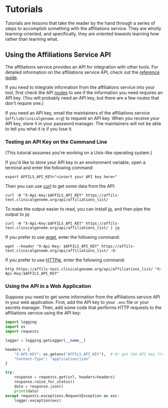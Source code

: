 # Tutorials

Tutorials are lessons that take the reader by the hand through a series
of steps to accomplish something with the affiliations service. They 
are wholly learning-oriented, and specifically, they are oriented
towards learning how rather than learning what.

## Using the Affiliations Service API

The affiliations service provides an API for integration with other tools.
For detailed information on the affiliations service API, check out the
[reference guide](reference.md#affiliations-service-api).

If you need to integrate information from the affiliations service into your tool, first
check the API [routes](reference.md#routes) to see if the information you need requires
an API key. (You will probably need an API key, but there are a few routes that don't
require one.)

If you need an API key, email the maintainers of the affiliations service
(`affils@clinicalgenome.org`) to request an API key. When you receive your API key,
store it in your password manager. The maintainers will not be able to tell you what it
is if you lose it.

### Testing an API Key on the Command Line

(This tutorial assumes you're working on a Unix-like operating system.)

If you'd like to store your API key in an environment variable, open a terminal and
enter the following command:

```
export AFFILS_API_KEY="<insert your API key here>"
```

Then you can use [curl](https://curl.se/) to get some data from the API:

```
curl -H "X-Api-Key:$AFFILS_API_KEY" https://affils-test.clinicalgenome.org/api/affiliations_list/
```

To make the output easier to read, you can install [jq](https://jqlang.org/), and then
pipe the output to jq:

```
curl -H "X-Api-Key:$AFFILS_API_KEY" https://affils-test.clinicalgenome.org/api/affiliations_list/ | jq
```

If you prefer to use [wget](https://www.gnu.org/software/wget/), enter the following
command:

```
wget --header "X-Api-Key: $AFFILS_API_KEY" https://affils-test.clinicalgenome.org/api/affiliations_list/ -O-
```

If you prefer to use [HTTPie](https://httpie.io/), enter the following command:

```
http https://affils-test.clinicalgenome.org/api/affiliations_list/ "X-Api-Key:$AFFILS_API_KEY"
```

### Using the API in a Web Application

Suppose you need to get some information from the affiliations service API in your web
application. First, add the API key to your `.env` file or your secrets manager. Then,
add some code that performs HTTP requests to the affiliations service using the API key:

```python
import logging
import os
import requests

logger = logging.getLogger(__name__)

headers = {
    "X-API-KEY": os.getenv("AFFILS_API_KEY"),  # Or get the API key from your secrets manager.
    "Content-Type": "application/json"
}

try:
    response = requests.get(url, headers=headers)
    response.raise_for_status()
    data = response.json()
    print(data)
except requests.exceptions.RequestException as exc:
    logger.exception(exc)
```
